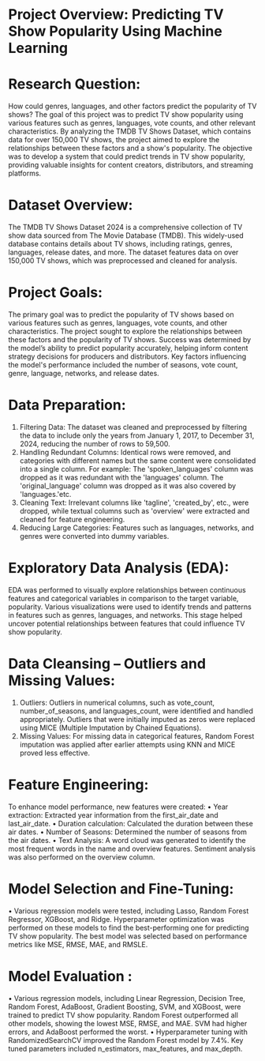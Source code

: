 # Project Overview: Predicting TV Show Popularity Using Machine Learning
# Research Question:
How could genres, languages, and other factors predict the popularity of TV shows?
The goal of this project was to predict TV show popularity using various features such as genres, languages, vote counts, and other relevant characteristics. By analyzing the TMDB TV Shows Dataset, which contains data for over 150,000 TV shows, the project aimed to explore the relationships between these factors and a show's popularity. The objective was to develop a system that could predict trends in TV show popularity, providing valuable insights for content creators, distributors, and streaming platforms.

# Dataset Overview:
The TMDB TV Shows Dataset 2024 is a comprehensive collection of TV show data sourced from The Movie Database (TMDB). This widely-used database contains details about TV shows, including ratings, genres, languages, release dates, and more. The dataset features data on over 150,000 TV shows, which was preprocessed and cleaned for analysis.

# Project Goals:
The primary goal was to predict the popularity of TV shows based on various features such as genres, languages, vote counts, and other characteristics. The project sought to explore the relationships between these factors and the popularity of TV shows. Success was determined by the model’s ability to predict popularity accurately, helping inform content strategy decisions for producers and distributors. Key factors influencing the model's performance included the number of seasons, vote count, genre, language, networks, and release dates.

# Data Preparation:
1.	Filtering Data: The dataset was cleaned and preprocessed by filtering the data to include only the years from January 1, 2017, to December 31, 2024, reducing the number of rows to 59,500.
2. Handling Redundant Columns: Identical rows were removed, and categories with different names but the same content 
 were consolidated into a single column. For example: The 'spoken_languages' column was dropped as it was redundant 
 with the 'languages' column. The 'original_language' column was dropped as it was also covered by 'languages.'etc.
3.	Cleaning Text: Irrelevant columns like 'tagline', 'created_by', etc., were dropped, while textual columns such as 'overview' were extracted and cleaned for feature engineering.
4.	Reducing Large Categories: Features such as languages, networks, and genres were converted into dummy variables.

# Exploratory Data Analysis (EDA):
EDA was performed to visually explore relationships between continuous features and categorical variables in comparison to the target variable, popularity. Various visualizations were used to identify trends and patterns in features such as genres, languages, and networks. This stage helped uncover potential relationships between features that could influence TV show popularity.

# Data Cleansing – Outliers and Missing Values:
1.	Outliers: Outliers in numerical columns, such as vote_count, number_of_seasons, and languages_count, were identified and handled appropriately. Outliers that were initially imputed as zeros were replaced using MICE (Multiple Imputation by Chained Equations).
2.	Missing Values: For missing data in categorical features, Random Forest imputation was applied after earlier attempts using KNN and MICE proved less effective.

# Feature Engineering:
To enhance model performance, new features were created:
•	Year extraction: Extracted year information from the first_air_date and last_air_date.
•	Duration calculation: Calculated the duration between these air dates.
•	Number of Seasons: Determined the number of seasons from the air dates.
•	Text Analysis: A word cloud was generated to identify the most frequent words in the name and overview features. Sentiment analysis was also performed on the overview column.

# Model Selection and Fine-Tuning:
•	Various regression models were tested, including Lasso, Random Forest Regressor, XGBoost, and Ridge. Hyperparameter optimization was performed on these models to find the best-performing one for predicting TV show popularity. The best model was selected based on performance metrics like MSE, RMSE, MAE, and RMSLE.

# Model Evaluation :
•	Various regression models, including Linear Regression, Decision Tree, Random Forest, AdaBoost, Gradient Boosting, SVM, and XGBoost, were trained to predict TV show popularity. Random Forest outperformed all other models, showing the lowest MSE, RMSE, and MAE. SVM had higher errors, and AdaBoost performed the worst.
•	Hyperparameter tuning with RandomizedSearchCV improved the Random Forest model by 7.4%. Key tuned parameters included n_estimators, max_features, and max_depth.


